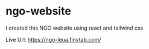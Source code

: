 # ngo-website

I created this NGO website using react and tailwind css

Live Url: https://ngo-leua.finytab.com/
